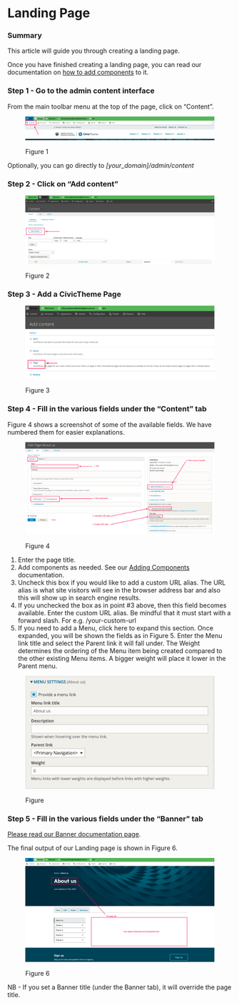 # Landing Page

### Summary <a href="#creatingalandingpage-summary" id="creatingalandingpage-summary"></a>

This article will guide you through creating a landing page.

Once you have finished creating a landing page, you can read our documentation on [how to add components](broken-reference) to it.

### Step 1 - Go to the admin content interface <a href="#creatingalandingpage-step1-gototheadmincontentinterface" id="creatingalandingpage-step1-gototheadmincontentinterface"></a>

From the main toolbar menu at the top of the page, click on “Content”.

<figure><img src="../../../.gitbook/assets/image (5).png" alt=""><figcaption><p>Figure 1</p></figcaption></figure>

Optionally, you can go directly to _\[your\_domain]/admin/content_

### Step 2 - Click on “Add content” <a href="#creatingalandingpage-step2-clickon-addcontent" id="creatingalandingpage-step2-clickon-addcontent"></a>

<figure><img src="../../../.gitbook/assets/add-content.png" alt=""><figcaption><p>Figure 2</p></figcaption></figure>

### Step 3 - Add a CivicTheme Page <a href="#creatingalandingpage-step3-addacivicthemepage" id="creatingalandingpage-step3-addacivicthemepage"></a>

<figure><img src="../../../.gitbook/assets/image (2).png" alt=""><figcaption><p>Figure 3</p></figcaption></figure>

### Step 4 - Fill in the various fields under the “Content” tab <a href="#creatingalandingpage-step4-fillinthevariousfieldsunderthe-content-tab" id="creatingalandingpage-step4-fillinthevariousfieldsunderthe-content-tab"></a>

Figure 4 shows a screenshot of some of the available fields. We have numbered them for easier explanations.

<figure><img src="../../../.gitbook/assets/image (3).png" alt=""><figcaption><p>Figure 4</p></figcaption></figure>

1. Enter the page title.
2. Add components as needed. See our [Adding Components](broken-reference) documentation.
3. Uncheck this box if you would like to add a custom URL alias. The URL alias is what site visitors will see in the browser address bar and also this will show up in search engine results.
4. If you unchecked the box as in point #3 above, then this field becomes available. Enter the custom URL alias. Be mindful that it must start with a forward slash. For e.g. /your-custom-url
5. If you need to add a Menu, click here to expand this section. Once expanded, you will be shown the fields as in Figure 5. Enter the Menu link title and select the Parent link it will fall under. The Weight determines the ordering of the Menu item being created compared to the other existing Menu items. A bigger weight will place it lower in the Parent menu.

<figure><img src="../../../.gitbook/assets/image.png" alt=""><figcaption><p>Figure </p></figcaption></figure>

### Step 5 - Fill in the various fields under the “Banner” tab <a href="#creatingalandingpage-step5-fillinthevariousfieldsunderthe-banner-tab" id="creatingalandingpage-step5-fillinthevariousfieldsunderthe-banner-tab"></a>

[Please read our Banner documentation page](https://salsadigital.atlassian.net/wiki/spaces/CIVIC/pages/2643296355/Updating+Sitewide+Banner).

The final output of our Landing page is shown in Figure 6.

<figure><img src="../../../.gitbook/assets/image (4).png" alt=""><figcaption><p>Figure 6</p></figcaption></figure>

NB - If you set a Banner title (under the Banner tab), it will override the page title.

